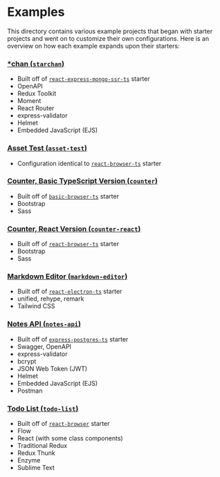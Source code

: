 # Examples

This directory contains various example projects that began with starter projects and went on to customize their own configurations. Here is an overview on how each example expands upon their starters:

### [\*chan (`starchan`)](./starchan/)

-   Built off of [`react-express-mongo-ssr-ts`](../starters/react-express-mongo-ssr-ts/) starter
-   OpenAPI
-   Redux Toolkit
-   Moment
-   React Router
-   express-validator
-   Helmet
-   Embedded JavaScript (EJS)

### [Asset Test (`asset-test`)](./asset-test/)

-   Configuration identical to [`react-browser-ts`](../starters/react-browser-ts/) starter

### [Counter, Basic TypeScript Version (`counter`)](./counter/)

-   Built off of [`basic-browser-ts`](../starters/basic-browser-ts/) starter
-   Bootstrap
-   Sass

### [Counter, React Version (`counter-react`)](./counter-react/)

-   Built off of [`react-browser-ts`](../starters/react-browser-ts/) starter
-   Bootstrap
-   Sass

### [Markdown Editor (`markdown-editor`)](./markdown-editor/)

-   Built off of [`react-electron-ts`](../starters/react-electron-ts/) starter
-   unified, rehype, remark
-   Tailwind CSS

### [Notes API (`notes-api`)](./notes-api/)

-   Built off of [`express-postgres-ts`](../starters/express-postgres-ts/) starter
-   Swagger, OpenAPI
-   express-validator
-   bcrypt
-   JSON Web Token (JWT)
-   Helmet
-   Embedded JavaScript (EJS)
-   Postman

### [Todo List (`todo-list`)](./todo-list/)

-   Built off of [`react-browser`](../starters/react-browser/) starter
-   Flow
-   React (with some class components)
-   Traditional Redux
-   Redux Thunk
-   Enzyme
-   Sublime Text
